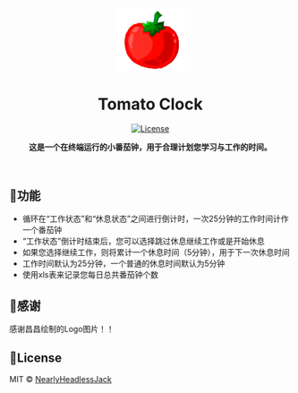 
<div align="center"><img src="assets/Logo.png" alt="Tomato-Clock" width="25%"/><br>
  <h1>Tomato Clock</h1>
</div>

<div align="center">
<a href="https://opensource.org/licenses/MIT">
        <img src="https://img.shields.io/badge/License-MIT-brightgreen.svg" alt="License">
    </a><br>
  
**这是一个在终端运行的小番茄钟，用于合理计划您学习与工作的时间。**<br>

</div><br>

## 🔨功能
- 循环在“工作状态”和“休息状态”之间进行倒计时，一次25分钟的工作时间计作一个番茄钟
- “工作状态”倒计时结束后，您可以选择跳过休息继续工作或是开始休息
- 如果您选择继续工作，则将累计一个休息时间（5分钟），用于下一次休息时间
- 工作时间默认为25分钟，一个普通的休息时间默认为5分钟
- 使用xls表来记录您每日总共番茄钟个数
## 🌺感谢
感谢昌昌绘制的Logo图片！！



## 📃License
MIT © [NearlyHeadlessJack](github.com/nearlyheadlessjack)





